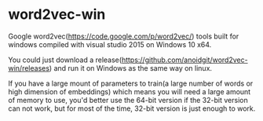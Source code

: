 # word2vec-win
Google word2vec(https://code.google.com/p/word2vec/) tools built for windows compiled with visual studio 2015 on Windows 10 x64.

You could just download a release(https://github.com/anoidgit/word2vec-win/releases) and run it on Windows as the same way on linux.

If you have a large mount of parameters to train(a large number of words or high dimension of embeddings) which means you will need a large amount of memory to use, you'd better use the 64-bit version if the 32-bit version can not work, but for most of the time, 32-bit version is just enough to work.
